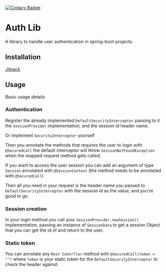 [![Codacy Badge](https://api.codacy.com/project/badge/Grade/61d02e4a900f444f9cbf3731a022a927)](https://www.codacy.com/manual/MouamleH/security-login?utm_source=github.com&amp;utm_medium=referral&amp;utm_content=MouamleH/auth-lib&amp;utm_campaign=Badge_Grade)

# Auth Lib
A library to handle user authentication in spring-boot projects.

## Installation
[Jitpack](https://jitpack.io/#MouamleH/auth-lib/2.0.0)

## Usage
Basic usage details

### Authentication
Register the already implemented `DefaultSecurityInterceptor` passing to it the `SessionProvider` implementation, and the session id header name.

Or implement `SecurityInterceptor` yourself 

Then you annotate the methods that requires the user to login with `@SecuredCall`
the default interceptor will throw `SessionNotFoundException` 
when the mapped request method gets called.

If you want to access the user session you can add 
an argument of type `Session` annotated with `@SessionContext` 
(the method needs to be annotated with `@SecuredCall`)

Then all you need in your request is the header name you passed to `DefaultSecurityInterceptor` with the session id as the value, and you're good to go.


### Session creation

In your login method you call your `SessionProvider.newSession()` implementation.
passing an instance of `SessionData` to get a session Object that you can get the id of and return to the user.


### Static token

You can annotate any `Rest Contrller` method with `@SecuredCall(token = "")`  where `token` is your static token for the `DefaultSecurityInterceptor`  to check the header against. 
